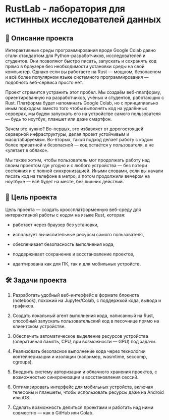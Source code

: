 # RustLab - лаборатория для истинных исследователей данных
## 🧠 Описание проекта
Интерактивные среды программирования вроде Google Colab давно стали стандартом для Python-разработчиков, исследователей и студентов. Они позволяют быстро писать, запускать и сохранять код прямо в браузере без необходимости установки среды на свой компьютер. Однако если вы работаете на Rust — мощном, безопасном и всё более популярном языке системного программирования — подобного веб-сервиса просто нет.

Проект стремится устранить этот пробел. Мы создаём веб-платформу, ориентированную на разработчиков, учёных и студентов, работающих с Rust. Платформа будет напоминать Google Colab, но с принципиально иным подходом: вместо того чтобы выполнять код на удалённых серверах, мы будем запускать его на устройстве самого пользователя — будь то ноутбук, планшет или даже смартфон.

Зачем это нужно? Во-первых, это избавляет от дорогостоящей серверной инфраструктуры, делая проект устойчивым и масштабируемым. Во-вторых, такой подход делает работу с кодом более приватной и безопасной — код остаётся у пользователя, а не «улетает в облако».

Мы также хотим, чтобы пользователь мог продолжать работу над своим проектом где угодно и с любого устройства — без потери состояния и с полной синхронизацией. Иными словами, если вы начали писать код на телефоне в метро, а потом продолжили вечером на ноутбуке — всё будет на месте, без лишних действий.

## 🎯 Цель проекта
Цель проекта — создать кроссплатформенную веб-среду для интерактивной работы с кодом на языке Rust, которая:

- работает через браузер без установки,

- использует вычислительные ресурсы самого пользователя,

- обеспечивает безопасность выполнения кода,

- поддерживает сохранение и восстановление проектов,

- адаптирована как для ПК, так и для мобильных устройств.

## 🛠️ Задачи проекта
1) Разработать удобный веб-интерфейс в формате блокнота (notebook), похожий на Jupyter/Colab, с поддержкой кода, вывода и графиков.

2) Создать локальный агент выполнения кода, написанный на Rust, способный запускать пользовательский код в песочнице прямо на клиентском устройстве.

3) Обеспечить автоматическое выделение ресурсов устройства (оперативная память, CPU, при возможности — GPU) под задачи.

4) Реализовать безопасное выполнение кода через технологии контейнеризации и изоляции (например, wasmtime, seccomp, cgroups).

5) Внедрить систему авторизации и облачного хранения проектов, с возможностью синхронизации и восстановления сессий.

6) Оптимизировать интерфейс для мобильных устройств, включая телефоны и планшеты, чтобы использовать ресурсы даже на Android или iOS.

7) Сделать возможность делиться проектами и работать над ними совместно — как в GitHub или Colab.
